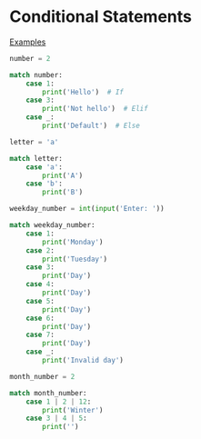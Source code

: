 # Conditional Statements
[Examples](https://www.geeksforgeeks.org/python-match-case-statement/)
```python
number = 2

match number:
    case 1:
        print('Hello')  # If
    case 3:
        print('Not hello')  # Elif
    case _:
        print('Default')  # Else
```

```python
letter = 'a'

match letter:
    case 'a':
        print('A')
    case 'b':
        print('B')
```
```python
weekday_number = int(input('Enter: '))

match weekday_number:
    case 1:
        print('Monday')
    case 2:
        print('Tuesday')
    case 3:
        print('Day')
    case 4:
        print('Day')
    case 5:
        print('Day')
    case 6:
        print('Day')
    case 7:
        print('Day')
    case _:
        print('Invalid day')
```
```python
month_number = 2

match month_number:
    case 1 | 2 | 12:
        print('Winter')
    case 3 | 4 | 5:
        print('')
```